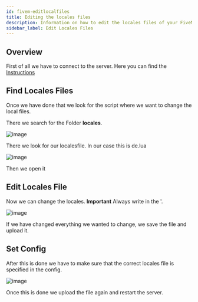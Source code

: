 ```yaml
---
id: fivem-editlocalfiles
title: Editing the locales files
description: Information on how to edit the locales files of your FiveM server from ZAP-Hosting - ZAP-Hosting.com documentation
sidebar_label: Edit Locales Files
---
```


## Overview

First of all we have to connect to the server.
Here you can find the [Instructions](gameserver_ftpaccess.md)

## Find Locales Files
Once we have done that we look for the script where we want to change the local files.

There we search for the Folder **locales**.

![image](https://user-images.githubusercontent.com/26007280/189978328-12e1af59-f429-48df-a2db-51238bdc2648.png)

There we look for our localesfile. In our case this is de.lua

![image](https://user-images.githubusercontent.com/26007280/189978346-553ed369-5f09-44cf-b67a-221bd89f9c2f.png)

Then we open it

## Edit Locales File

Now we can change the locales.
**Important** Always write in the '.

![image](https://user-images.githubusercontent.com/26007280/189978393-e3010950-6c9a-4a72-bf15-05924c37f0a9.png)

If we have changed everything we wanted to change, we save the file and upload it.

## Set Config

After this is done we have to make sure that the correct locales file is specified in the config.

![image](https://user-images.githubusercontent.com/26007280/189978443-cdf9523c-c499-4b16-88d7-fe0e5eb6df87.png)

Once this is done we upload the file again and restart the server.
